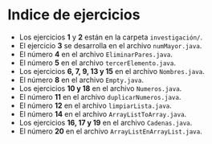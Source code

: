 # Indice de ejercicios

- Los ejercicios **1** y **2** están en la carpeta `investigación/`.
- El ejercicio **3** se desarrolla en el archivo `numMayor.java`.
- El número **4** en el archivo `EliminarPares.java`.
- El número **5** en el archivo `tercerElemento.java`.
- Los ejercicios **6, 7, 9, 13 y 15** en el archivo `Nombres.java`.
- El número **8** en el archivo `Empty.java`.
- Los ejercicios **10 y 18** en el archivo `Numeros.java`.
- El número **11** en el archivo `duplicarNumeros.java`.
- El número **12** en el archivo `limpiarLista.java`.
- El número **14** en el archivo `ArrayListToArray.java`.
- Los ejercicios **16, 17 y 19** en el archivo `Cadenas.java`.
- El número **20** en el archivo `ArrayListEnArrayList.java`.
